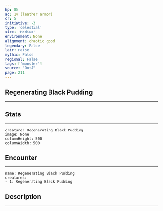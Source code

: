 ```yaml
---
hp: 85
ac: 14 (leather armor)
cr: 5
initiative: -3
type: 'celestial'    
size: 'Medium'
environment: None
alignment: chaotic good
legendary: False
lair: False
mythic: False
regional: False
tags: ['monster']
source: "OotA"
page: 211
---
```


## Regenerating Black Pudding
---



## Stats
---

```statblock
creature: Regenerating Black Pudding
image: None
columnHeight: 500
columnWidth: 500
```

## Encounter
---

```encounter-table
name: Regenerating Black Pudding
creatures:
- 1: Regenerating Black Pudding
```

## Description
---




